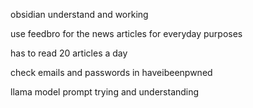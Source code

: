 obsidian understand and working 

use feedbro for the news articles for everyday purposes

has to read 20 articles a day

check emails and passwords in haveibeenpwned

llama model prompt trying and understanding

